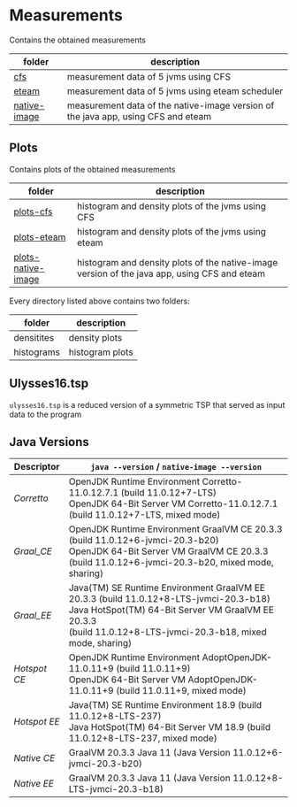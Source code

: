 # Measurements
Contains the obtained measurements

folder|description
-|-
[cfs](https://github.com/bachelor-thesis-resources/measurements/tree/main/cfs) | measurement data of 5 jvms using CFS
[eteam](https://github.com/bachelor-thesis-resources/measurements/tree/main/eteam) | measurement data of 5 jvms using eteam scheduler
[native-image](https://github.com/bachelor-thesis-resources/measurements/tree/main/native-image) | measurement data of the native-image version of the java app, using CFS and eteam

## Plots

Contains plots of the obtained measurements

folder|description
-|-
[plots-cfs](https://github.com/bachelor-thesis-resources/measurements/tree/main/plots-cfs) | histogram and density plots of the jvms using CFS
[plots-eteam](https://github.com/bachelor-thesis-resources/measurements/tree/main/plots-eteam) | histogram and density plots of the jvms using eteam
[plots-native-image](https://github.com/bachelor-thesis-resources/measurements/tree/main/plots-native-image) | histogram and density plots of the native-image version of the java app, using CFS and eteam

Every directory listed above contains two folders:

folder | description
-|-
densitites | density plots 
histograms | histogram plots

## Ulysses16.tsp

`ulysses16.tsp` is a reduced version of a symmetric TSP that served as input data to the program

## Java Versions 

Descriptor | `java --version` / `native-image --version`
-|-
*Corretto* | OpenJDK Runtime Environment Corretto-11.0.12.7.1 (build 11.0.12+7-LTS) <br/> OpenJDK 64-Bit Server VM Corretto-11.0.12.7.1 (build 11.0.12+7-LTS, mixed mode)
*Graal_CE* | OpenJDK Runtime Environment GraalVM CE 20.3.3 (build 11.0.12+6-jvmci-20.3-b20) <br/> OpenJDK 64-Bit Server VM GraalVM CE 20.3.3 <br/> (build 11.0.12+6-jvmci-20.3-b20, mixed mode, sharing)
*Graal_EE* | Java(TM) SE Runtime Environment GraalVM EE 20.3.3 (build 11.0.12+8-LTS-jvmci-20.3-b18) <br/> Java HotSpot(TM) 64-Bit Server VM GraalVM EE 20.3.3 <br/> (build 11.0.12+8-LTS-jvmci-20.3-b18, mixed mode, sharing)
*Hotspot CE* | OpenJDK Runtime Environment AdoptOpenJDK-11.0.11+9 (build 11.0.11+9) <br/> OpenJDK 64-Bit Server VM AdoptOpenJDK-11.0.11+9 (build 11.0.11+9,  mixed mode)
*Hotspot EE* | Java(TM) SE Runtime Environment 18.9 (build 11.0.12+8-LTS-237) <br/> Java HotSpot(TM) 64-Bit Server VM 18.9 (build 11.0.12+8-LTS-237, mixed mode)
*Native CE*| GraalVM 20.3.3 Java 11 (Java Version 11.0.12+6-jvmci-20.3-b20)
*Native EE*| GraalVM 20.3.3 Java 11 (Java Version 11.0.12+8-LTS-jvmci-20.3-b18)
